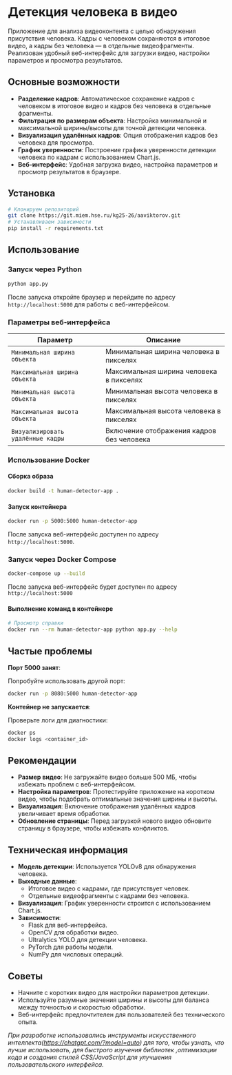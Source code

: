 # Детекция человека в видео
Приложение для анализа видеоконтента с целью обнаружения присутствия человека. Кадры с человеком сохраняются в итоговое видео, а кадры без человека — в отдельные видеофрагменты. Реализован удобный веб-интерфейс для загрузки видео, настройки параметров и просмотра результатов.
## Основные возможности

- **Разделение кадров**: Автоматическое сохранение кадров с человеком в итоговое видео и кадров без человека в отдельные фрагменты.
- **Фильтрация по размерам объекта**: Настройка минимальной и максимальной ширины/высоты для точной детекции человека.
- **Визуализация удалённых кадров**: Опция отображения кадров без человека для просмотра.
- **График уверенности**: Построение графика уверенности детекции человека по кадрам с использованием Chart.js.
- **Веб-интерфейс**: Удобная загрузка видео, настройка параметров и просмотр результатов в браузере.

## Установка
```bash
# Клонируем репозиторий
git clone https://git.miem.hse.ru/kg25-26/aaviktorov.git
# Устанавливаем зависимости
pip install -r requirements.txt
```
## Использование

### Запуск через Python

```bash
python app.py
```

После запуска откройте браузер и перейдите по адресу `http://localhost:5000` для работы с веб-интерфейсом.

### Параметры веб-интерфейса

| Параметр | Описание |
|----------|----------|
| `Минимальная ширина объекта` | Минимальная ширина человека в пикселях |
| `Максимальная ширина объекта` | Максимальная ширина человека в пикселях |
| `Минимальная высота объекта` | Минимальная высота человека в пикселях |
| `Максимальная высота объекта` | Максимальная высота человека в пикселях |
| `Визуализировать удалённые кадры` | Включение отображения кадров без человека |
### Использование Docker

#### Сборка образа

```bash
docker build -t human-detector-app .
```
#### Запуск контейнера

```bash
docker run -p 5000:5000 human-detector-app
```

После запуска веб-интерфейс доступен по адресу `http://localhost:5000`.

### Запуск через Docker Compose 
```bash
docker-compose up --build
```
После запуска веб-интерфейс будет доступен по адресу `http://localhost:5000`

#### Выполнение команд в контейнере

```bash
# Просмотр справки
docker run --rm human-detector-app python app.py --help
```

## Частые проблемы

**Порт 5000 занят**:

Попробуйте использовать другой порт:

```bash
docker run -p 8080:5000 human-detector-app
```
**Контейнер не запускается**:

Проверьте логи для диагностики:

```bash
docker ps
docker logs <container_id>
```

## Рекомендации

- **Размер видео**: Не загружайте видео больше 500 МБ, чтобы избежать проблем с веб-интерфейсом.
- **Настройка параметров**: Протестируйте приложение на коротком видео, чтобы подобрать оптимальные значения ширины и высоты.
- **Визуализация**: Включение отображения удалённых кадров увеличивает время обработки.
- **Обновление страницы**: Перед загрузкой нового видео обновите страницу в браузере, чтобы избежать конфликтов.
## Техническая информация

- **Модель детекции**: Используется YOLOv8 для обнаружения человека.
- **Выходные данные**:
  - Итоговое видео с кадрами, где присутствует человек.
  - Отдельные видеофрагменты с кадрами без человека.
- **Визуализация**: График уверенности строится с использованием Chart.js.
- **Зависимости**:
  - Flask для веб-интерфейса.
  - OpenCV для обработки видео.
  - Ultralytics YOLO для детекции человека.
  - PyTorch для работы модели.
  - NumPy для числовых операций.

## Советы

- Начните с коротких видео для настройки параметров детекции.
- Используйте разумные значения ширины и высоты для баланса между точностью и скоростью обработки.
- Веб-интерфейс предпочтителен для пользователей без технического опыта.

*При разработке использовались инструменты искусственного интеллекта(https://chatgpt.com/?model=auto) для того,  чтобы узнать, что лучше использовать, для быстрого изучения библиотек ,оптимизации кода и создания стилей CSS/JavaScript для улучшения пользовательского интерфейса.*
